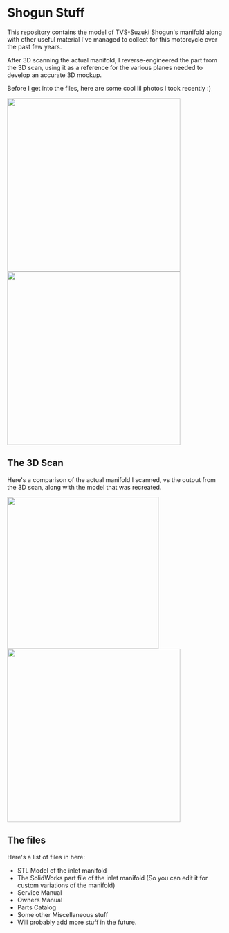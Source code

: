 # Shogun Stuff
This repository contains the model of TVS-Suzuki Shogun's manifold along with other useful material I've managed to collect for this motorcycle over the past few years. 

After 3D scanning the actual manifold, I reverse-engineered the part from the 3D scan, using it as a reference for the various planes needed to develop an accurate 3D mockup.

Before I get into the files, here are some cool lil photos I took recently :)


<p float="left">
  <img src="https://github.com/CraftyCranberry/Shogun_Stuff/assets/82392157/e0adf550-0a47-4f59-9c3e-adc5d2461fa4" width="400" />
  <img src="https://github.com/CraftyCranberry/Shogun_Stuff/assets/82392157/2b55c31d-403a-4fbd-9a3a-860fd45f0554" width="400" /> 
</p>

## The 3D Scan
Here's a comparison of the actual manifold I scanned, vs the output from the 3D scan, along with the model that was recreated.
<p float="left">
  <img src="https://github.com/CraftyCranberry/Shogun_Stuff/assets/82392157/2a6a4087-296a-444c-a1b4-8e183ac85977" width="350" />
  <img src="https://github.com/CraftyCranberry/Shogun_Stuff/assets/82392157/767ef4a6-ab95-4af1-9651-e2e0fa6fb525" width="400" />
</p>




## The files
Here's a list of files in here:
- STL Model of the inlet manifold
- The SolidWorks part file of the inlet manifold (So you can edit it for custom variations of the manifold)
- Service Manual
- Owners Manual
- Parts Catalog
- Some other Miscellaneous stuff
- Will probably add more stuff in the future.

